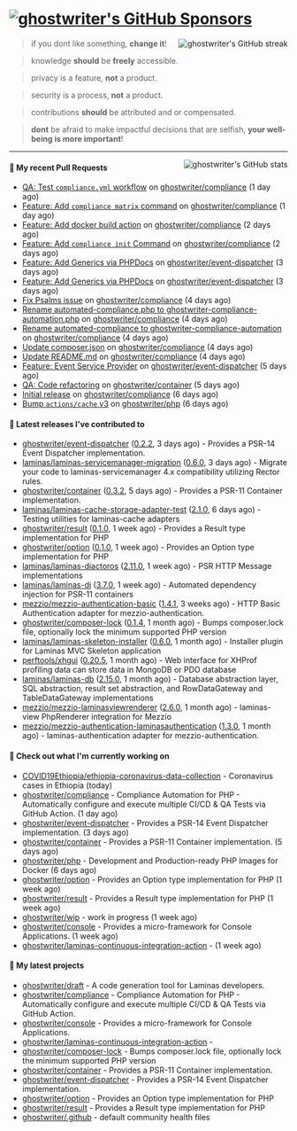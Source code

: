 # [![ghostwriter's GitHub Sponsors](https://img.shields.io/github/sponsors/ghostwriter?label=Sponsors&style=flat-square&logo=GitHub%20Sponsors)](https://github.com/sponsors/ghostwriter)

<img alt="ghostwriter's GitHub streak" align="right" src="https://github-readme-streak-stats.herokuapp.com/?user=ghostwriter">

> if you dont like something, **change it**!

> knowledge **should** be **freely** accessible.

> privacy is a feature, **not** a product.

> security is a process, **not** a product.

> contributions **should** be attributed and or compensated.

> **dont** be afraid to make impactful decisions that are selfish, **your well-being is more important**!

---

<img alt="ghostwriter's GitHub stats" align="right" src="https://github-readme-stats.vercel.app/api?username=ghostwriter&show_icons=true&count_private=true&hide_title=true&hide_rank=true&icon_color=333">

#### 🔨 My recent Pull Requests

- [QA: Test `compliance.yml` workflow](https://github.com/ghostwriter/compliance/pull/10) on [ghostwriter/compliance](https://github.com/ghostwriter/compliance) (1 day ago)
- [Feature: Add `compliance matrix` command](https://github.com/ghostwriter/compliance/pull/9) on [ghostwriter/compliance](https://github.com/ghostwriter/compliance) (1 day ago)
- [Feature: Add docker build action](https://github.com/ghostwriter/compliance/pull/8) on [ghostwriter/compliance](https://github.com/ghostwriter/compliance) (2 days ago)
- [Feature: Add `compliance init` Command](https://github.com/ghostwriter/compliance/pull/7) on [ghostwriter/compliance](https://github.com/ghostwriter/compliance) (2 days ago)
- [Feature: Add Generics via PHPDocs](https://github.com/ghostwriter/event-dispatcher/pull/3) on [ghostwriter/event-dispatcher](https://github.com/ghostwriter/event-dispatcher) (3 days ago)
- [Feature: Add Generics via PHPDocs](https://github.com/ghostwriter/event-dispatcher/pull/2) on [ghostwriter/event-dispatcher](https://github.com/ghostwriter/event-dispatcher) (3 days ago)
- [Fix Psalms issue](https://github.com/ghostwriter/compliance/pull/6) on [ghostwriter/compliance](https://github.com/ghostwriter/compliance) (4 days ago)
- [Rename automated-compliance.php to ghostwriter-compliance-automation.php](https://github.com/ghostwriter/compliance/pull/5) on [ghostwriter/compliance](https://github.com/ghostwriter/compliance) (4 days ago)
- [Rename automated-compliance to ghostwriter-compliance-automation](https://github.com/ghostwriter/compliance/pull/4) on [ghostwriter/compliance](https://github.com/ghostwriter/compliance) (4 days ago)
- [Update composer.json](https://github.com/ghostwriter/compliance/pull/3) on [ghostwriter/compliance](https://github.com/ghostwriter/compliance) (4 days ago)
- [Update README.md](https://github.com/ghostwriter/compliance/pull/2) on [ghostwriter/compliance](https://github.com/ghostwriter/compliance) (4 days ago)
- [Feature: Event Service Provider](https://github.com/ghostwriter/event-dispatcher/pull/1) on [ghostwriter/event-dispatcher](https://github.com/ghostwriter/event-dispatcher) (5 days ago)
- [QA: Code refactoring](https://github.com/ghostwriter/container/pull/6) on [ghostwriter/container](https://github.com/ghostwriter/container) (5 days ago)
- [Initial release](https://github.com/ghostwriter/compliance/pull/1) on [ghostwriter/compliance](https://github.com/ghostwriter/compliance) (6 days ago)
- [Bump `actions/cache` v3](https://github.com/ghostwriter/php/pull/58) on [ghostwriter/php](https://github.com/ghostwriter/php) (6 days ago)

#### 🔭 Latest releases I've contributed to

- [ghostwriter/event-dispatcher](https://github.com/ghostwriter/event-dispatcher) ([0.2.2](https://github.com/ghostwriter/event-dispatcher/releases/tag/0.2.2), 3 days ago) - Provides a PSR-14 Event Dispatcher implementation.
- [laminas/laminas-servicemanager-migration](https://github.com/laminas/laminas-servicemanager-migration) ([0.6.0](https://github.com/laminas/laminas-servicemanager-migration/releases/tag/0.6.0), 3 days ago) - Migrate your code to laminas-servicemanager 4.x compatibility utilizing Rector rules.
- [ghostwriter/container](https://github.com/ghostwriter/container) ([0.3.2](https://github.com/ghostwriter/container/releases/tag/0.3.2), 5 days ago) - Provides a PSR-11 Container implementation.
- [laminas/laminas-cache-storage-adapter-test](https://github.com/laminas/laminas-cache-storage-adapter-test) ([2.1.0](https://github.com/laminas/laminas-cache-storage-adapter-test/releases/tag/2.1.0), 6 days ago) - Testing utilities for laminas-cache adapters
- [ghostwriter/result](https://github.com/ghostwriter/result) ([0.1.0](https://github.com/ghostwriter/result/releases/tag/0.1.0), 1 week ago) - Provides a Result type implementation for PHP
- [ghostwriter/option](https://github.com/ghostwriter/option) ([0.1.0](https://github.com/ghostwriter/option/releases/tag/0.1.0), 1 week ago) - Provides an Option type implementation for PHP
- [laminas/laminas-diactoros](https://github.com/laminas/laminas-diactoros) ([2.11.0](https://github.com/laminas/laminas-diactoros/releases/tag/2.11.0), 1 week ago) - PSR HTTP Message implementations
- [laminas/laminas-di](https://github.com/laminas/laminas-di) ([3.7.0](https://github.com/laminas/laminas-di/releases/tag/3.7.0), 1 week ago) - Automated dependency injection for PSR-11 containers
- [mezzio/mezzio-authentication-basic](https://github.com/mezzio/mezzio-authentication-basic) ([1.4.1](https://github.com/mezzio/mezzio-authentication-basic/releases/tag/1.4.1), 3 weeks ago) - HTTP Basic Authentication adapter for mezzio-authentication.
- [ghostwriter/composer-lock](https://github.com/ghostwriter/composer-lock) ([0.1.4](https://github.com/ghostwriter/composer-lock/releases/tag/0.1.4), 1 month ago) - Bumps composer.lock file, optionally lock the minimum supported PHP version
- [laminas/laminas-skeleton-installer](https://github.com/laminas/laminas-skeleton-installer) ([0.6.0](https://github.com/laminas/laminas-skeleton-installer/releases/tag/0.6.0), 1 month ago) - Installer plugin for Laminas MVC Skeleton application
- [perftools/xhgui](https://github.com/perftools/xhgui) ([0.20.5](https://github.com/perftools/xhgui/releases/tag/0.20.5), 1 month ago) - Web interface for XHProf profiling data can store data in MongoDB or PDO database
- [laminas/laminas-db](https://github.com/laminas/laminas-db) ([2.15.0](https://github.com/laminas/laminas-db/releases/tag/2.15.0), 1 month ago) - Database abstraction layer, SQL abstraction, result set abstraction, and RowDataGateway and TableDataGateway implementations
- [mezzio/mezzio-laminasviewrenderer](https://github.com/mezzio/mezzio-laminasviewrenderer) ([2.6.0](https://github.com/mezzio/mezzio-laminasviewrenderer/releases/tag/2.6.0), 1 month ago) - laminas-view PhpRenderer integration for Mezzio
- [mezzio/mezzio-authentication-laminasauthentication](https://github.com/mezzio/mezzio-authentication-laminasauthentication) ([1.3.0](https://github.com/mezzio/mezzio-authentication-laminasauthentication/releases/tag/1.3.0), 1 month ago) - laminas-authentication adapter for mezzio-authentication.

#### 👷 Check out what I'm currently working on

- [COVID19Ethiopia/ethiopia-coronavirus-data-collection](https://github.com/COVID19Ethiopia/ethiopia-coronavirus-data-collection) - Coronavirus cases in Ethiopia (today)
- [ghostwriter/compliance](https://github.com/ghostwriter/compliance) - Compliance Automation for PHP - Automatically configure and execute multiple CI/CD &amp; QA Tests via GitHub Action. (1 day ago)
- [ghostwriter/event-dispatcher](https://github.com/ghostwriter/event-dispatcher) - Provides a PSR-14 Event Dispatcher implementation. (3 days ago)
- [ghostwriter/container](https://github.com/ghostwriter/container) - Provides a PSR-11 Container implementation. (5 days ago)
- [ghostwriter/php](https://github.com/ghostwriter/php) - Development and Production-ready PHP Images for Docker (6 days ago)
- [ghostwriter/option](https://github.com/ghostwriter/option) - Provides an Option type implementation for PHP (1 week ago)
- [ghostwriter/result](https://github.com/ghostwriter/result) - Provides a Result type implementation for PHP (1 week ago)
- [ghostwriter/wip](https://github.com/ghostwriter/wip) - work in progress (1 week ago)
- [ghostwriter/console](https://github.com/ghostwriter/console) - Provides a micro-framework for Console Applications. (1 week ago)
- [ghostwriter/laminas-continuous-integration-action](https://github.com/ghostwriter/laminas-continuous-integration-action) -  (1 week ago)

#### 🌱 My latest projects

- [ghostwriter/draft](https://github.com/ghostwriter/draft) - A code generation tool for Laminas developers.
- [ghostwriter/compliance](https://github.com/ghostwriter/compliance) - Compliance Automation for PHP - Automatically configure and execute multiple CI/CD &amp; QA Tests via GitHub Action.
- [ghostwriter/console](https://github.com/ghostwriter/console) - Provides a micro-framework for Console Applications.
- [ghostwriter/laminas-continuous-integration-action](https://github.com/ghostwriter/laminas-continuous-integration-action) - 
- [ghostwriter/composer-lock](https://github.com/ghostwriter/composer-lock) - Bumps composer.lock file, optionally lock the minimum supported PHP version
- [ghostwriter/container](https://github.com/ghostwriter/container) - Provides a PSR-11 Container implementation.
- [ghostwriter/event-dispatcher](https://github.com/ghostwriter/event-dispatcher) - Provides a PSR-14 Event Dispatcher implementation.
- [ghostwriter/option](https://github.com/ghostwriter/option) - Provides an Option type implementation for PHP
- [ghostwriter/result](https://github.com/ghostwriter/result) - Provides a Result type implementation for PHP
- [ghostwriter/.github](https://github.com/ghostwriter/.github) - default community health files

